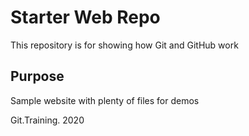 # Starter Web Repo

This repository is for showing how Git and GitHub work

## Purpose

Sample website with plenty of files for demos


Git.Training. 2020